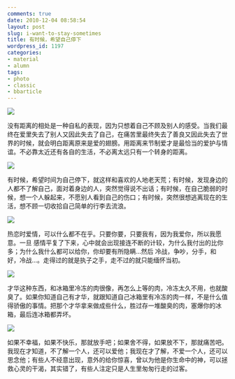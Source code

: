 ```yaml
---
comments: true
date: 2010-12-04 08:58:54
layout: post
slug: i-want-to-stay-sometimes
title: 有时候，希望自己停下
wordpress_id: 1197
categories:
- material
- alumn
tags:
- photo
- classic
- bbarticle
---
```


[![](http://dobila.info/wp-content/uploads/2010/12/stop1.jpg)](http://dobila.info/alumn/i-want-to-stay-sometimes.html/attachment/stop1)

没有距离的相处是一种自私的表现，因为只想着自己不顾及别人的感受。当我们最终在爱里失去了别人又因此失去了自己，在痛苦里最终失去了善良又因此失去了世界的时候，就会明白距离原来是爱的翅膀。用距离来节制爱才是最恰当的爱护与情谊。不必靠太近还有各自的生活，不必离太远只有一个转身的距离。



[![](http://dobila.info/wp-content/uploads/2010/12/stop2-450x224.jpg)](http://dobila.info/alumn/i-want-to-stay-sometimes.html/attachment/stop2)

有时候，希望时间为自己停下，就这样和喜欢的人地老天荒；有时候，发现身边的人都不了解自己，面对着身边的人，突然觉得说不出话；有时候，在自己脆弱的时候，想一个人躲起来，不愿别人看到自己的伤口；有时候，突然很想逃离现在的生活，想不顾一切收拾自己简单的行李去流浪。

[![](http://dobila.info/wp-content/uploads/2010/12/stop3.jpg)](http://dobila.info/alumn/i-want-to-stay-sometimes.html/attachment/stop3)

热恋时爱情，可以什么都不在乎。只要你要，只要我有，因为我爱你，所以我愿意。一旦 感情平复了下来，心中就会出现接连不断的计较，为什么我付出的比你多；为什么我什么都可以给你，你却要有所隐瞒...然后 冷战，争吵，分手，和好，冷战...。走得过的就是执子之手，走不过的就只能缅怀当初。

[![](http://dobila.info/wp-content/uploads/2010/12/stop4.jpg)](http://dobila.info/alumn/i-want-to-stay-sometimes.html/attachment/stop4)

才华这种东西，和冰箱里冷冻的肉很像，再怎么上等的肉，冷冻太久不用，也就酸臭了。如果你知道自己有才华，就跟知道自己冰箱里有冷冻的肉一样，不是什么值得骄傲的事情。把那个才华拿来做成些什么，胜过存一堆酸臭的肉，塞爆你的冰箱，最后连冰箱都弄坏。

[![](http://dobila.info/wp-content/uploads/2010/12/stop5.jpg)](http://dobila.info/alumn/i-want-to-stay-sometimes.html/attachment/stop5)

如果不幸福，如果不快乐，那就放手吧；如果舍不得，如果放不下，那就痛苦吧。我现在才知道，不了解一个人，还可以爱他；我现在才了解，不爱一个人，还可以思念他；有些人不经意出现，意外的给你惊喜，曾以为他是你生命中的神，可以拯救心灵的干渴，其实错了，有些人注定只是人生里匆匆行走的过客。



